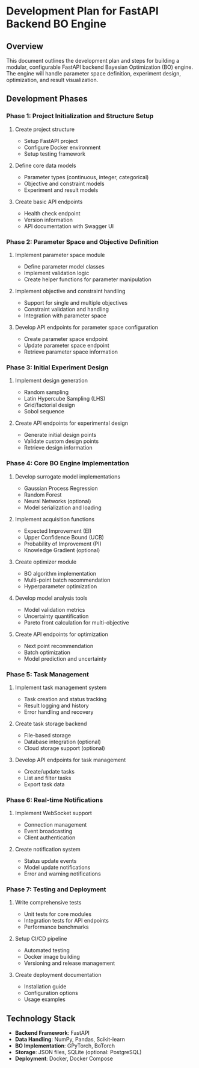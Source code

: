 # Development Plan for FastAPI Backend BO Engine

## Overview
This document outlines the development plan and steps for building a modular, configurable FastAPI backend Bayesian Optimization (BO) engine. The engine will handle parameter space definition, experiment design, optimization, and result visualization.

## Development Phases

### Phase 1: Project Initialization and Structure Setup

1. Create project structure
   - Setup FastAPI project
   - Configure Docker environment
   - Setup testing framework

2. Define core data models
   - Parameter types (continuous, integer, categorical)
   - Objective and constraint models
   - Experiment and result models

3. Create basic API endpoints
   - Health check endpoint
   - Version information
   - API documentation with Swagger UI

### Phase 2: Parameter Space and Objective Definition

1. Implement parameter space module
   - Define parameter model classes
   - Implement validation logic
   - Create helper functions for parameter manipulation

2. Implement objective and constraint handling
   - Support for single and multiple objectives
   - Constraint validation and handling
   - Integration with parameter space

3. Develop API endpoints for parameter space configuration
   - Create parameter space endpoint
   - Update parameter space endpoint
   - Retrieve parameter space information

### Phase 3: Initial Experiment Design

1. Implement design generation
   - Random sampling
   - Latin Hypercube Sampling (LHS)
   - Grid/factorial design
   - Sobol sequence

2. Create API endpoints for experimental design
   - Generate initial design points
   - Validate custom design points
   - Retrieve design information

### Phase 4: Core BO Engine Implementation

1. Develop surrogate model implementations
   - Gaussian Process Regression
   - Random Forest
   - Neural Networks (optional)
   - Model serialization and loading

2. Implement acquisition functions
   - Expected Improvement (EI)
   - Upper Confidence Bound (UCB)
   - Probability of Improvement (PI)
   - Knowledge Gradient (optional)

3. Create optimizer module
   - BO algorithm implementation
   - Multi-point batch recommendation
   - Hyperparameter optimization

4. Develop model analysis tools
   - Model validation metrics
   - Uncertainty quantification
   - Pareto front calculation for multi-objective

5. Create API endpoints for optimization
   - Next point recommendation
   - Batch optimization
   - Model prediction and uncertainty

### Phase 5: Task Management

1. Implement task management system
   - Task creation and status tracking
   - Result logging and history
   - Error handling and recovery

2. Create task storage backend
   - File-based storage
   - Database integration (optional)
   - Cloud storage support (optional)

3. Develop API endpoints for task management
   - Create/update tasks
   - List and filter tasks
   - Export task data

### Phase 6: Real-time Notifications

1. Implement WebSocket support
   - Connection management
   - Event broadcasting
   - Client authentication

2. Create notification system
   - Status update events
   - Model update notifications
   - Error and warning notifications

### Phase 7: Testing and Deployment

1. Write comprehensive tests
   - Unit tests for core modules
   - Integration tests for API endpoints
   - Performance benchmarks

2. Setup CI/CD pipeline
   - Automated testing
   - Docker image building
   - Versioning and release management

3. Create deployment documentation
   - Installation guide
   - Configuration options
   - Usage examples


## Technology Stack

- **Backend Framework**: FastAPI
- **Data Handling**: NumPy, Pandas, Scikit-learn
- **BO Implementation**: GPyTorch, BoTorch
- **Storage**: JSON files, SQLite (optional: PostgreSQL)
- **Deployment**: Docker, Docker Compose
